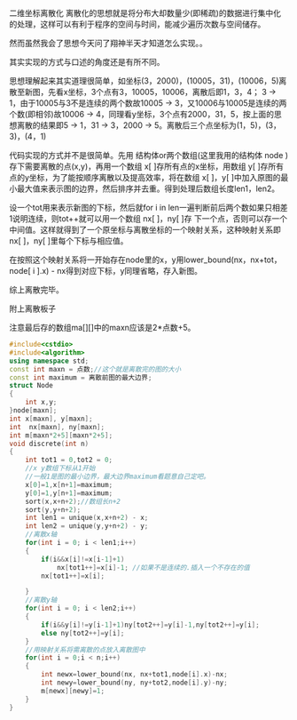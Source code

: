 二维坐标离散化
离散化的思想就是将分布大却数量少(即稀疏)的数据进行集中化的处理，这样可以有利于程序的空间与时间，能减少遍历次数与空间储存。

然而虽然我会了思想今天问了翔神半天才知道怎么实现。。

其实实现的方式与口述的角度还是有所不同。

思想理解起来其实道理很简单，如坐标(3，2000)，(10005，31)，(10006，5)离散至新图，先看x坐标，3个点有3，10005，10006，离散后即1，3，4； 3 -> 1，由于10005与3不是连续的两个数故10005 -> 3，又10006与10005是连续的两个数(即相邻)故10006 -> 4，同理看y坐标，3个点有2000，31，5，按上面的思想离散的结果即5 -> 1，31 -> 3，2000 -> 5。离散后三个点坐标为(1，5)，(3，3)，(4，1)

代码实现的方式并不是很简单。先用 结构体or两个数组(这里我用的结构体 node )存下需要离散的点(x,y)，再用一个数组 x[ ]存所有点的x坐标，用数组 y[ ]存所有点的y坐标，为了能按顺序离散以及提高效率，将在数组 x[ ]，y[ ]中加入原图的最小最大值来表示图的边界，然后排序并去重。得到处理后数组长度len1，len2。

设一个tot用来表示新图的下标，然后就for i in len一遍判断前后两个数如果只相差1说明连续，则tot++就可以用一个数组 nx[ ]，ny[ ]存 下一个点，否则可以存一个中间值。这样就得到了一个原坐标与离散坐标的一个映射关系，这种映射关系即nx[ ]，ny[ ]里每个下标与相应值。

在按照这个映射关系将一开始存在node里的x，y用lower_bound(nx，nx+tot，node[ i ].x) - nx得到对应下标，y同理省略，存入新图。

综上离散完毕。

 

附上离散板子

注意最后存的数组ma[][]中的maxn应该是2*点数+5。

```C++
#include<cstdio>
#include<algorithm>
using namespace std;
const int maxn = 点数;//这个就是离散完的图的大小
const int maximum = 离散前图的最大边界;
struct Node
{
    int x,y;
}node[maxn];
int x[maxn], y[maxn];
int  nx[maxn], ny[maxn];
int m[maxn*2+5][maxn*2+5];
void discrete(int n)
{
    int tot1 = 0,tot2 = 0;
    //x y数组下标从1开始
    //一般1是图的最小边界，最大边界maximum看题意自己定吧。
    x[0]=1,x[n+1]=maximum;
    y[0]=1,y[n+1]=maximum;
    sort(x,x+n+2);//数组长n+2
    sort(y,y+n+2);
    int len1 = unique(x,x+n+2) - x;
    int len2 = unique(y,y+n+2) - y;
    //离散x轴
    for(int i = 0; i < len1;i++)
    {
        if(i&&x[i]!=x[i-1]+1)
            nx[tot1++]=x[i]-1; //如果不是连续的.插入一个不存在的值
        nx[tot1++]=x[i];

    }
    //离散y轴
    for(int i = 0; i < len2;i++)
    {
        if(i&&y[i]!=y[i-1]+1)ny[tot2++]=y[i]-1,ny[tot2++]=y[i];
        else ny[tot2++]=y[i];
    }
    //用映射关系将需离散的点放入离散图中
    for(int i = 0;i < n;i++)
    {
        int newx=lower_bound(nx, nx+tot1,node[i].x)-nx;
        int newy=lower_bound(ny, ny+tot2,node[i].y)-ny;
        m[newx][newy]=1;
    }
}

```